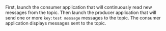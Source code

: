 First, launch the consumer application that will continuously read new messages from the topic. Then launch the producer application that will send one or more `key:test message` messages to the topic. The consumer application displays messages sent to the topic.